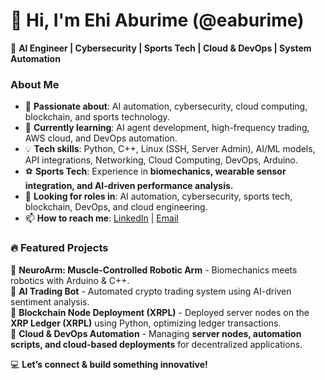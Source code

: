 # 👋 Hi, I'm Ehi Aburime (@eaburime)  
🚀 **AI Engineer | Cybersecurity | Sports Tech | Cloud & DevOps | System Automation**  

### About Me  
- 👀 **Passionate about**: AI automation, cybersecurity, cloud computing, blockchain, and sports technology.  
- 🌱 **Currently learning**: AI agent development, high-frequency trading, AWS cloud, and DevOps automation.  
- 💡 **Tech skills**: Python, C++, Linux (SSH, Server Admin), AI/ML models, API integrations, Networking, Cloud Computing, DevOps, Arduino.  
- ⚽ **Sports Tech**: Experience in **biomechanics, wearable sensor integration, and AI-driven performance analysis.**  
- 💼 **Looking for roles in**: AI automation, cybersecurity, sports tech, blockchain, DevOps, and cloud engineering.  
- 📫 **How to reach me**: [LinkedIn](https://www.linkedin.com/in/eaburime/) | [Email](Aburime.tech@gmail.com)  

### 🔥 Featured Projects  
🔹 **NeuroArm: Muscle-Controlled Robotic Arm** - Biomechanics meets robotics with Arduino & C++.  
🔹 **AI Trading Bot** - Automated crypto trading system using AI-driven sentiment analysis.  
🔹 **Blockchain Node Deployment (XRPL)** - Deployed server nodes on the **XRP Ledger (XRPL)** using Python, optimizing ledger transactions.  
🔹 **Cloud & DevOps Automation** - Managing **server nodes, automation scripts, and cloud-based deployments** for decentralized applications.  

💻 **Let’s connect & build something innovative!**  


<!---
eaburime/eaburime is a ✨ special ✨ repository because its `README.md` (this file) appears on your GitHub profile.
You can click the Preview link to take a look at your changes.
--->
